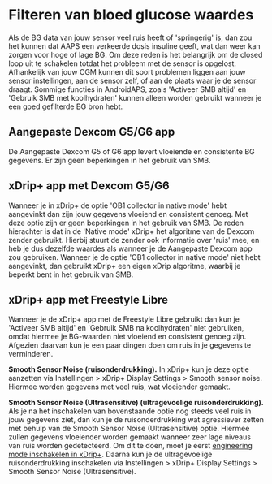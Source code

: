 # Filteren van bloed glucose waardes

Als de BG data van jouw sensor veel ruis heeft of 'springerig' is, dan zou het kunnen dat AAPS een verkeerde dosis insuline geeft, wat dan weer kan zorgen voor hoge of lage BG. Om deze reden is het belangrijk om de closed loop uit te schakelen totdat het probleem met de sensor is opgelost. Afhankelijk van jouw CGM kunnen dit soort problemen liggen aan jouw sensor instellingen, aan de sensor zelf, of aan de plaats waar je de sensor draagt. Sommige functies in AndroidAPS, zoals 'Activeer SMB altijd' en 'Gebruik SMB met koolhydraten' kunnen alleen worden gebruikt wanneer je een goed gefilterde BG bron hebt.

## Aangepaste Dexcom G5/G6 app

De Aangepaste Dexcom G5 of G6 app levert vloeiende en consistente BG gegevens. Er zijn geen beperkingen in het gebruik van SMB.

## xDrip+ app met Dexcom G5/G6

Wanneer je in xDrip+ de optie 'OB1 collector in native mode' hebt aangevinkt dan zijn jouw gegevens vloeiend en consistent genoeg. Met deze optie zijn er geen beperkingen in het gebruik van SMB. De reden hierachter is dat in de 'Native mode' xDrip+ het algoritme van de Dexcom zender gebruikt. Hierbij stuurt de zender ook informatie over 'ruis' mee, en heb je dus dezelfde waardes als wanneer je de Aangepaste Dexcom app zou gebruiken. Wanneer je de optie 'OB1 collector in native mode' niet hebt aangevinkt, dan gebruikt xDrip+ een eigen xDrip algoritme, waarbij je beperkt bent in het gebruik van SMB.

## xDrip+ app met Freestyle Libre

Wanneer je de xDrip+ app met de Freestyle Libre gebruikt dan kun je 'Activeer SMB altijd' en 'Gebruik SMB na koolhydraten' niet gebruiken, omdat hiermee je BG-waarden niet vloeiend en consistent genoeg zijn. Afgezien daarvan kun je een paar dingen doen om ruis in je gegevens te verminderen.

**Smooth Sensor Noise (ruisonderdrukking).** In xDrip+ kun je deze optie aanzetten via Instellingen > xDrip+ Display Settings > Smooth sensor noise. Hiermee worden gegevens met veel ruis, wat vloeiender gemaakt.

**Smooth Sensor Noise (Ultrasensitive) (ultragevoelige ruisonderdrukking).** Als je na het inschakelen van bovenstaande optie nog steeds veel ruis in jouw gegevens ziet, dan kun je de ruisonderdrukking wat agressiever zetten met behulp van de Smooth Sensor Noise (Ultrasensitive) optie. Hiermee zullen gegevens vloeiender worden gemaakt wanneer zeer lage niveaus van ruis worden gedetecteerd. Om dit te doen, moet je eerst [engineering mode inschakelen in xDrip+](https://github.com/MilosKozak/AndroidAPS/wiki/Enabling-Engineering-Mode-in-xDrip). Daarna kun je de ultragevoelige ruisonderdrukking inschakelen via Instellingen > xDrip+ Display Settings > Smooth Sensor Noise (Ultrasensitive).